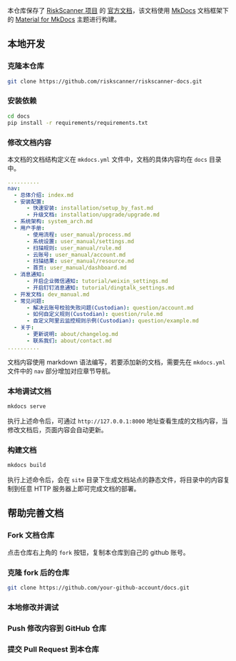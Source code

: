 本仓库保存了 [RiskScanner 项目]() 的 [官方文档](https://docs.riskscanner.io)，该文档使用 [MkDocs]() 文档框架下的 [Material for MkDocs]() 主题进行构建。

## 本地开发

### 克隆本仓库

```bash
git clone https://github.com/riskscanner/riskscanner-docs.git
```

### 安装依赖

```bash
cd docs
pip install -r requirements/requirements.txt
```

### 修改文档内容

本文档的文档结构定义在 `mkdocs.yml` 文件中，文档的具体内容均在 `docs` 目录中。

```yaml
..........
nav:
  - 总体介绍: index.md
  - 安装配置:
      - 快速安装: installation/setup_by_fast.md
      - 升级文档: installation/upgrade/upgrade.md
  - 系统架构: system_arch.md
  - 用户手册:
      - 使用流程: user_manual/process.md
      - 系统设置: user_manual/settings.md
      - 扫描规则: user_manual/rule.md
      - 云账号: user_manual/account.md
      - 扫描结果: user_manual/resource.md
      - 首页: user_manual/dashboard.md
  - 消息通知:
      - 开启企业微信通知: tutorial/weixin_settings.md
      - 开启钉钉消息通知: tutorial/dingtalk_settings.md
  - 开发文档: dev_manual.md
  - 常见问题:
      - 解决云账号校验失败问题(Custodian): question/account.md
      - 如何自定义规则(Custodian): question/rule.md
      - 自定义阿里云监控规则示例(Custodian): question/example.md
  - 关于:
      - 更新说明: about/changelog.md
      - 联系我们: about/contact.md
..........
```

文档内容使用 markdown 语法编写，若要添加新的文档，需要先在 `mkdocs.yml` 文件中的 `nav` 部分增加对应章节导航。

### 本地调试文档

```bash
mkdocs serve
```

执行上述命令后，可通过 `http://127.0.0.1:8000` 地址查看生成的文档内容，当修改文档后，页面内容会自动更新。

### 构建文档

```bash
mkdocs build
```

执行上述命令后，会在 `site` 目录下生成文档站点的静态文件，将目录中的内容复制到任意 HTTP 服务器上即可完成文档的部署。

## 帮助完善文档

### Fork 文档仓库

点击仓库右上角的 `fork` 按钮，复制本仓库到自己的 github 账号。

### 克隆 fork 后的仓库

```bash
git clone https://github.com/your-github-account/docs.git
```

### 本地修改并调试

### Push 修改内容到 GitHub 仓库

### 提交 Pull Request 到本仓库
